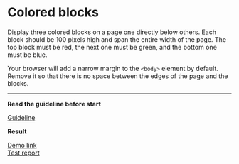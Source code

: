 # Colored blocks

Display three colored blocks on a page one directly below others. Each block 
should be 100 pixels high and span the entire width of the page.
The top block must be red, the next one must be green, and the bottom one must 
be blue.

Your browser will add a narrow margin to the `<body>` element by default. Remove 
it so that there is no space between the edges of the page and the blocks.

---
**Read the guideline before start**

[Guideline](https://github.com/mate-academy/layout_task-guideline/blob/master/README.md)

**Result**

[Demo link](https://mate-academy.github.io/layout_task-boilerplate-ci/) <br>
[Test report](https://mate-academy.github.io/layout_task-boilerplate-ci/report/html_report/)
